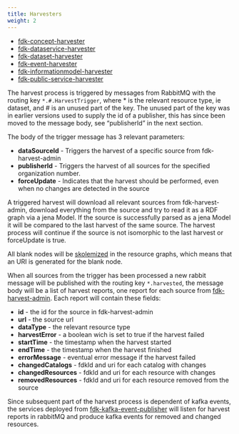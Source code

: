 ```yaml
---
title: Harvesters
weight: 2
---
```


* [fdk-concept-harvester](https://github.com/Informasjonsforvaltning/fdk-concept-harvester)
* [fdk-dataservice-harvester](https://github.com/Informasjonsforvaltning/fdk-dataservice-harvester)
* [fdk-dataset-harvester](https://github.com/Informasjonsforvaltning/fdk-dataset-harvester)
* [fdk-event-harvester](https://github.com/Informasjonsforvaltning/fdk-event-harvester)
* [fdk-informationmodel-harvester](https://github.com/Informasjonsforvaltning/fdk-informationmodel-harvester)
* [fdk-public-service-harvester](https://github.com/Informasjonsforvaltning/fdk-public-service-harvester)

The harvest process is triggered by messages from RabbitMQ with the routing key `*.#.HarvestTrigger`, where * is the relevant resource type, ie dataset, and # is an unused part of the key. The unused part of the key was in earlier versions used to supply the id of a publisher, this has since been moved to the message body, see “publisherId” in the next section.

The body of the trigger message has 3 relevant parameters:
* **dataSourceId** - Triggers the harvest of a specific source from fdk-harvest-admin
* **publisherId** - Triggers the harvest of all sources for the specified organization number.
* **forceUpdate** - Indicates that the harvest should be performed, even when no changes are detected in the source

A triggered harvest will download all relevant sources from fdk-harvest-admin, download everything from the source and try to read it as a RDF graph via a jena Model. If the source is successfully parsed as a jena Model it will be compared to the last harvest of the same source. The harvest process will continue if the source is not isomorphic to the last harvest or forceUpdate is true.

All blank nodes will be [skolemized](https://www.w3.org/wiki/BnodeSkolemization) in the resource graphs, which means that an URI is generated for the blank node.

When all sources from the trigger has been processed a new rabbit message will be published with the routing key `*.harvested`, the message body will be a list of harvest reports, one report for each source from [fdk-harvest-admin](https://informasjonsforvaltning.github.io/felles-datakatalog/harvesting/harvest-admin).
Each report will contain these fields:
* **id** - the id for the source in fdk-harvest-admin
* **url** - the source url
* **dataType** - the relevant resource type
* **harvestError** - a boolean wich is set to true if the harvest failed
* **startTime** - the timestamp when the harvest started
* **endTime** - the timestamp when the harvest finished
* **errorMessage** - eventual error message if the harvest failed
* **changedCatalogs** - fdkId and uri for each catalog with changes
* **changedResources** - fdkId and uri for each resource with changes
* **removedResources** - fdkId and uri for each resource removed from the source

Since subsequent part of the harvest process is dependent of kafka events, the services deployed from [fdk-kafka-event-publisher](https://github.com/Informasjonsforvaltning/fdk-kafka-event-publisher) will listen for harvest reports in rabbitMQ and produce kafka events for removed and changed resources.
